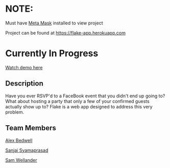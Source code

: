# NOTE: 
Must have <a href="https://metamask.io/">Meta Mask</a> installed to view project

Project can be found at https://flake-app.herokuapp.com

# Currently In Progress

<a href="https://www.youtube.com/watch?v=T_3vFvF7UaU">Watch demo here</a>

## Description

Have you ever RSVP'd to a FaceBook event that you didn't end up going to? What about hosting a party that only a few of your confirmed guests actually show up to? Flake is a web app designed to address this very problem.

## Team Members

<a href="https://github.com/LexBedwell">Alex Bedwell</a>

<a href="https://github.com/syamas02">Sanjai Syamaprasad</a>

<a href="https://github.com/swellander">Sam Wellander</a>

